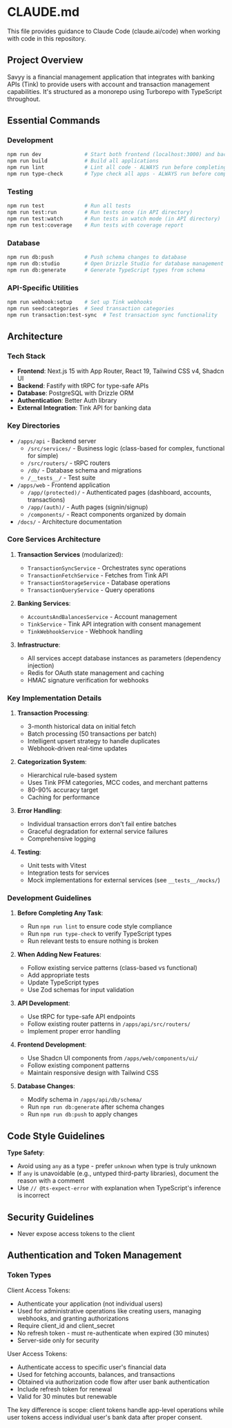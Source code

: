 # CLAUDE.md

This file provides guidance to Claude Code (claude.ai/code) when working with code in this repository.

## Project Overview

Savyy is a financial management application that integrates with banking APIs (Tink) to provide users with account and transaction management capabilities. It's structured as a monorepo using Turborepo with TypeScript throughout.

## Essential Commands

### Development

```bash
npm run dev              # Start both frontend (localhost:3000) and backend (localhost:3001) in dev mode
npm run build            # Build all applications
npm run lint             # Lint all code - ALWAYS run before completing tasks
npm run type-check       # Type check all apps - ALWAYS run before completing tasks
```

### Testing

```bash
npm run test             # Run all tests
npm run test:run         # Run tests once (in API directory)
npm run test:watch       # Run tests in watch mode (in API directory)
npm run test:coverage    # Run tests with coverage report
```

### Database

```bash
npm run db:push          # Push schema changes to database
npm run db:studio        # Open Drizzle Studio for database management
npm run db:generate      # Generate TypeScript types from schema
```

### API-Specific Utilities

```bash
npm run webhook:setup    # Set up Tink webhooks
npm run seed:categories  # Seed transaction categories
npm run transaction:test-sync  # Test transaction sync functionality
```

## Architecture

### Tech Stack

- **Frontend**: Next.js 15 with App Router, React 19, Tailwind CSS v4, Shadcn UI
- **Backend**: Fastify with tRPC for type-safe APIs
- **Database**: PostgreSQL with Drizzle ORM
- **Authentication**: Better Auth library
- **External Integration**: Tink API for banking data

### Key Directories

- `/apps/api` - Backend server
  - `/src/services/` - Business logic (class-based for complex, functional for simple)
  - `/src/routers/` - tRPC routers
  - `/db/` - Database schema and migrations
  - `/__tests__/` - Test suite
- `/apps/web` - Frontend application
  - `/app/(protected)/` - Authenticated pages (dashboard, accounts, transactions)
  - `/app/(auth)/` - Auth pages (signin/signup)
  - `/components/` - React components organized by domain
- `/docs/` - Architecture documentation

### Core Services Architecture

1. **Transaction Services** (modularized):

   - `TransactionSyncService` - Orchestrates sync operations
   - `TransactionFetchService` - Fetches from Tink API
   - `TransactionStorageService` - Database operations
   - `TransactionQueryService` - Query operations

2. **Banking Services**:

   - `AccountsAndBalancesService` - Account management
   - `TinkService` - Tink API integration with consent management
   - `TinkWebhookService` - Webhook handling

3. **Infrastructure**:
   - All services accept database instances as parameters (dependency injection)
   - Redis for OAuth state management and caching
   - HMAC signature verification for webhooks

### Key Implementation Details

1. **Transaction Processing**:

   - 3-month historical data on initial fetch
   - Batch processing (50 transactions per batch)
   - Intelligent upsert strategy to handle duplicates
   - Webhook-driven real-time updates

2. **Categorization System**:

   - Hierarchical rule-based system
   - Uses Tink PFM categories, MCC codes, and merchant patterns
   - 80-90% accuracy target
   - Caching for performance

3. **Error Handling**:

   - Individual transaction errors don't fail entire batches
   - Graceful degradation for external service failures
   - Comprehensive logging

4. **Testing**:
   - Unit tests with Vitest
   - Integration tests for services
   - Mock implementations for external services (see `__tests__/mocks/`)

### Development Guidelines

1. **Before Completing Any Task**:

   - Run `npm run lint` to ensure code style compliance
   - Run `npm run type-check` to verify TypeScript types
   - Run relevant tests to ensure nothing is broken

2. **When Adding New Features**:

   - Follow existing service patterns (class-based vs functional)
   - Add appropriate tests
   - Update TypeScript types
   - Use Zod schemas for input validation

3. **API Development**:

   - Use tRPC for type-safe API endpoints
   - Follow existing router patterns in `/apps/api/src/routers/`
   - Implement proper error handling

4. **Frontend Development**:

   - Use Shadcn UI components from `/apps/web/components/ui/`
   - Follow existing component patterns
   - Maintain responsive design with Tailwind CSS

5. **Database Changes**:
   - Modify schema in `/apps/api/db/schema/`
   - Run `npm run db:generate` after schema changes
   - Run `npm run db:push` to apply changes

## Code Style Guidelines

**Type Safety**:

- Avoid using `any` as a type - prefer `unknown` when type is truly unknown
- If `any` is unavoidable (e.g., untyped third-party libraries), document the reason with a comment
- Use `// @ts-expect-error` with explanation when TypeScript's inference is incorrect

## Security Guidelines

- Never expose access tokens to the client

## Authentication and Token Management

### Token Types

Client Access Tokens:
- Authenticate your application (not individual users)
- Used for administrative operations like creating users, managing webhooks, and granting authorizations
- Require client_id and client_secret
- No refresh token - must re-authenticate when expired (30 minutes)
- Server-side only for security

User Access Tokens:
- Authenticate access to specific user's financial data
- Used for fetching accounts, balances, and transactions
- Obtained via authorization code flow after user bank authentication
- Include refresh token for renewal
- Valid for 30 minutes but renewable

The key difference is scope: client tokens handle app-level operations while user tokens access individual user's bank data after proper consent.